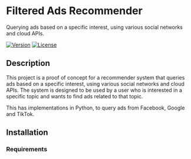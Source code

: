 # Filtered Ads Recommender
 Querying ads based on a specific interest, using various social networks and cloud APIs.

[![Version](https://img.shields.io/badge/version-0.1-brightgreen.svg)](https://pypi.org/project/ad-topic-recommender/)
[![License](https://img.shields.io/badge/license-CC%20BY--NC--SA%204.0-blue.svg)](https://creativecommons.org/licenses/by-nc-sa/4.0/)

## Description

This project is a proof of concept for a recommender system that queries ads based on a specific interest, 
using various social networks and cloud APIs. The system is designed to be used by a user who is interested 
in a specific topic and wants to find ads related to that topic. 

This has implementations in Python, to query ads from Facebook, Google and TikTok.

## Installation

### Requirements


